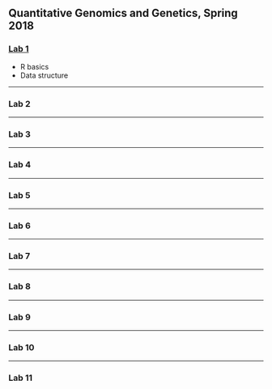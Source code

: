 Quantitative Genomics and Genetics, Spring 2018   
------------------------------------------

### [Lab 1](BTRY6830/Lab1/lab1.html)
* R basics
* Data structure
---

### Lab 2

---

### Lab 3

---

### Lab 4

---

### Lab 5

---

### Lab 6

---

### Lab 7

---

### Lab 8

---

### Lab 9

---

### Lab 10

---

### Lab 11

